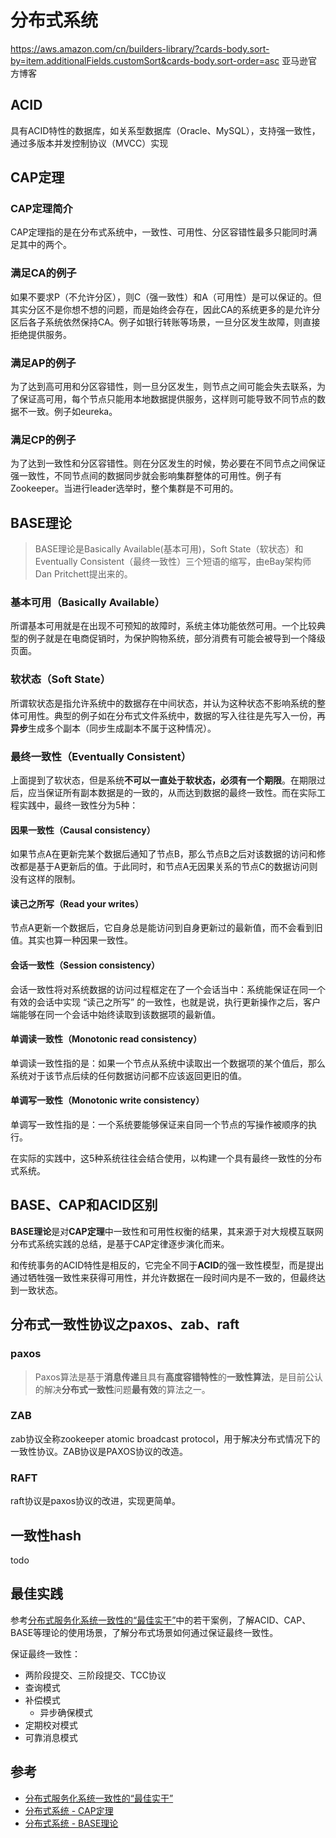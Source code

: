 # 分布式系统

https://aws.amazon.com/cn/builders-library/?cards-body.sort-by=item.additionalFields.customSort&cards-body.sort-order=asc 亚马逊官方博客

## ACID

具有ACID特性的数据库，如关系型数据库（Oracle、MySQL），支持强一致性，通过多版本并发控制协议（MVCC）实现

## CAP定理

### CAP定理简介

CAP定理指的是在分布式系统中，一致性、可用性、分区容错性最多只能同时满足其中的两个。

### 满足CA的例子

如果不要求P（不允许分区），则C（强一致性）和A（可用性）是可以保证的。但其实分区不是你想不想的问题，而是始终会存在，因此CA的系统更多的是允许分区后各子系统依然保持CA。例子如银行转账等场景，一旦分区发生故障，则直接拒绝提供服务。

### 满足AP的例子

为了达到高可用和分区容错性，则一旦分区发生，则节点之间可能会失去联系，为了保证高可用，每个节点只能用本地数据提供服务，这样则可能导致不同节点的数据不一致。例子如eureka。

### 满足CP的例子

为了达到一致性和分区容错性。则在分区发生的时候，势必要在不同节点之间保证强一致性，不同节点间的数据同步就会影响集群整体的可用性。例子有Zookeeper。当进行leader选举时，整个集群是不可用的。

## BASE理论

> BASE理论是Basically Available(基本可用)，Soft State（软状态）和Eventually Consistent（最终一致性）三个短语的缩写，由eBay架构师Dan Pritchett提出来的。
>

### 基本可用（Basically Available）

所谓基本可用就是在出现不可预知的故障时，系统主体功能依然可用。一个比较典型的例子就是在电商促销时，为保护购物系统，部分消费有可能会被导到一个降级页面。

### 软状态（Soft State）

所谓软状态是指允许系统中的数据存在中间状态，并认为这种状态不影响系统的整体可用性。典型的例子如在分布式文件系统中，数据的写入往往是先写入一份，再**异步**生成多个副本（同步生成副本不属于这种情况）。

### 最终一致性（Eventually Consistent）

上面提到了软状态，但是系统**不可以一直处于软状态，必须有一个期限**。在期限过后，应当保证所有副本数据是的一致的，从而达到数据的最终一致性。而在实际工程实践中，最终一致性分为5种：

#### 因果一致性（Causal consistency）

如果节点A在更新完某个数据后通知了节点B，那么节点B之后对该数据的访问和修改都是基于A更新后的值。于此同时，和节点A无因果关系的节点C的数据访问则没有这样的限制。

#### 读己之所写（Read your writes）

节点A更新一个数据后，它自身总是能访问到自身更新过的最新值，而不会看到旧值。其实也算一种因果一致性。

#### 会话一致性（Session consistency）

会话一致性将对系统数据的访问过程框定在了一个会话当中：系统能保证在同一个有效的会话中实现 “读己之所写” 的一致性，也就是说，执行更新操作之后，客户端能够在同一个会话中始终读取到该数据项的最新值。

#### 单调读一致性（Monotonic read consistency）

单调读一致性指的是：如果一个节点从系统中读取出一个数据项的某个值后，那么系统对于该节点后续的任何数据访问都不应该返回更旧的值。

#### 单调写一致性（Monotonic write consistency）

单调写一致性指的是：一个系统要能够保证来自同一个节点的写操作被顺序的执行。

在实际的实践中，这5种系统往往会结合使用，以构建一个具有最终一致性的分布式系统。

## BASE、CAP和ACID区别

**BASE理论**是对**CAP定理**中一致性和可用性权衡的结果，其来源于对大规模互联网分布式系统实践的总结，是基于CAP定律逐步演化而来。

和传统事务的ACID特性是相反的，它完全不同于**ACID**的强一致性模型，而是提出通过牺牲强一致性来获得可用性，并允许数据在一段时间内是不一致的，但最终达到一致状态。

## 分布式一致性协议之paxos、zab、raft

### paxos

> Paxos算法是基于**消息传递**且具有**高度容错特性**的**一致性算法**，是目前公认的解决**分布式一致性**问题**最有效**的算法之一。

### ZAB

zab协议全称zookeeper atomic broadcast protocol，用于解决分布式情况下的一致性协议。ZAB协议是PAXOS协议的改造。

### RAFT

raft协议是paxos协议的改进，实现更简单。

## 一致性hash

todo

## 最佳实践

参考[分布式服务化系统一致性的“最佳实干”](https://www.jianshu.com/p/1156151e20c8)中的若干案例，了解ACID、CAP、BASE等理论的使用场景，了解分布式场景如何通过保证最终一致性。

保证最终一致性：

* 两阶段提交、三阶段提交、TCC协议
* 查询模式
* 补偿模式
  * 异步确保模式
* 定期校对模式
* 可靠消息模式

## 参考

* [分布式服务化系统一致性的“最佳实干”](https://www.jianshu.com/p/1156151e20c8)
* [分布式系统 - CAP定理](http://www.yidooo.net/2019/02/28/cap-theorem.html)
* [分布式系统 - BASE理论](http://www.yidooo.net/2019/04/21/base-theorem.html)

